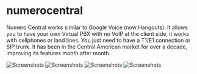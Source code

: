 # numerocentral
Numero Central works similar to Google Voice (now  Hangouts).  It allows you to have your own Virtual PBX with no VoIP at the client side, it works with cellphones or land lines. You just need to have a T1/E1 connection or SIP trunk. It has been in the Central American market for over a decade, improving its features month after month.

![Screenshots](https://f000.backblazeb2.com/file/jsGitHub/misc/Screenshot+2018-01-05+at+4.45.35+PM.png)
![Screenshots](https://f000.backblazeb2.com/file/jsGitHub/misc/Screenshot+2018-01-05+at+4.45.58+PM.png)
![Screenshots](https://f000.backblazeb2.com/file/jsGitHub/misc/Screenshot+2018-01-05+at+4.46.14+PM.png)
![Screenshots](https://f000.backblazeb2.com/file/jsGitHub/misc/Screenshot+2018-01-05+at+4.46.29+PM.png)
